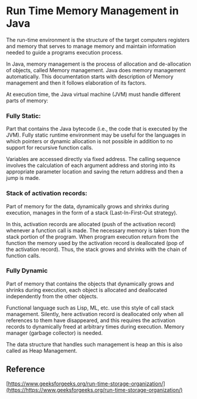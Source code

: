 # **Run Time Memory Management in Java**

The run-time environment is the structure of the target computers registers and memory that serves to manage memory and maintain information needed to guide a programs execution process.

In Java, memory management is the process of allocation and de-allocation of objects, called Memory management. Java does memory management automatically. This documentation starts with description of Memory management and then it follows elaboration of its factors.

At execution time, the Java virtual machine (JVM) must handle different parts of memory:

### **Fully Static:**

Part that contains the Java bytecode (i.e., the code that is executed by the JVM). Fully static runtime environment may be useful for the languages in which pointers or dynamic allocation is not possible in addition to no support for recursive function calls. 

Variables are accessed directly via fixed address. The calling sequence involves the calculation of each argument address and storing into its appropriate parameter location and saving the return address and then a jump is made.

### **Stack of activation records:**

Part of memory for the data, dynamically grows and shrinks during execution, manages in the form of a stack (Last-In-First-Out strategy).

In this, activation records are allocated (push of the activation record) whenever a function call is made. The necessary memory is taken from the stack portion of the program. When program execution return from the function the memory used by the activation record is deallocated (pop of the activation record). Thus, the stack grows and shrinks with the chain of function calls.


### **Fully Dynamic**

Part of memory that contains the objects that dynamically grows and shrinks during execution, each object is allocated and deallocated independently from the other objects.

Functional language such as Lisp, ML, etc. use this style of call stack management. Silently, here activation record is deallocated only when all references to them have disappeared, and this requires the activation records to dynamically freed at arbitrary times during execution. Memory manager (garbage collector) is needed.

The data structure that handles such management is heap an this is also called as Heap Management.

## **Reference**

[https://www.geeksforgeeks.org/run-time-storage-organization/](https://https://www.geeksforgeeks.org/run-time-storage-organization/)